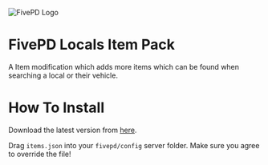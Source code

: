 ![FivePD Logo](https://i.imgur.com/KosXD7Y.png)

# FivePD Locals Item Pack
A Item modification which adds more items which can be found when searching a local or their vehicle.

# How To Install
Download the latest version from [here](https://github.com/Sublime-Gaming/FivePD_Civ-Item-Pack/releases/latest).

Drag `items.json` into your `fivepd/config` server folder. Make sure you agree to override the file!